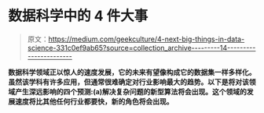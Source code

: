 # 数据科学中的 4 件大事

> 原文：<https://medium.com/geekculture/4-next-big-things-in-data-science-331c0ef9ab65?source=collection_archive---------14----------------------->

**数据科学领域正以惊人的速度发展，它的未来有望像构成它的数据集一样多样化。虽然该学科有许多应用，但通常很难确定对行业影响最大的趋势。以下是将对该领域产生深远影响的四个预测:(a)解决复杂问题的新型算法将会出现。这个领域的发展速度将比其他任何行业都要快，新的角色将会出现。**
